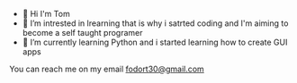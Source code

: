 - 👋 Hi I'm Tom
- 👀 I’m intrested in lrearning that is why i satrted coding and I'm aiming to become a self taught programer
- 🌱 I’m currently learning Python and i started learning how to create GUI apps

You can reach me on my email fodort30@gmail.com 

